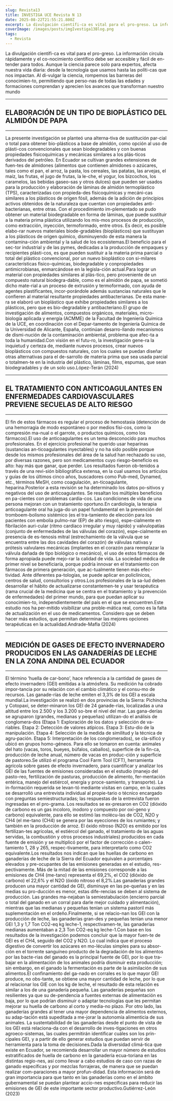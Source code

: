 ```yaml
---
slug: Revista13
title: INVESTIGA UCE Revista N 13
date: 2025-08-22T21:55:21.800Z
excerpt: La divulgación científi-ca es vital para el pro-greso. La información circula rápidamente y el co-nocimiento científico debe ser accesible y fácil de en-tender para todos.
coverImage: /images/posts/imgIvestiga13Blog.png
tags:
  - Revista
---
```


<script>
  import FloatingImage from "$lib/components/atoms/FloatingImage.svelte";
</script>

La divulgación científi-ca es vital para el pro-greso. La información circula rápidamente y el co-nocimiento científico debe ser accesible y fácil de en-tender para todos. Aunque la ciencia parece solo para expertos, afecta nuestra vida diaria: desde la tecnología que usamos hasta las políti-cas que nos impactan. Al di-vulgar la ciencia, rompemos las barreras del conocimien-to, permitiendo que perso-nas de todas las edades y formaciones comprendan y aprecien los avances que transforman nuestro mundo

---
## ELABORACIÓN DE UN TIPO DE BIOPLÁSTICO DEL ALMIDÓN DE PAPA
---
<FloatingImage 
  src="/images/posts/imgInvestiga13Blog01.png" alt="UCE" 
  style="display:block; margin-inline:auto; max-width: 720px"
  fit="cover"
  amplitude={8}
  duration={1000}
  hoverScale={1.03}
  shadow="0 0 0 20px var(--color--primary),
          0 200px 40px color-mix(in oklab, var(--color--primary) 90%, transparent)"
/>

La presente investigación se planteó una alterna-tiva de sustitución par-cial o total para obtener bio-plásticos a base de almidón, como opción al uso de plásti-cos convencionales que sean biodegradables y con buenas propiedades fisicoquímicas y mecánicas similares a los plás-ticos derivados del petróleo. En Ecuador se cultivan grandes extensiones de fuen-tes de almidones (alimentos que contienen almidones o azúcares, tales como el pan, el arroz, la pasta, los cereales, las patatas, las arvejas, el maíz, las frutas, el jugo de frutas, la le-che, el yogur, los bizcochos, los caramelos, las bebidas gaseo-sas y otros dulces)  que pueden ser usados para la producción y elaboración de láminas de almidón termoplástico (TPS), caracterizadas con propieda-des fisicoquímicas y mecáni-cas similares a los plásticos de origen fósil, además de la adición de principios activos obtenidos de la naturaleza que cuentan con propiedades anti-bacterianas, entre otras. Con el procedimiento im-plementado se pudo obtener un material biodegradable en forma de láminas, que puede sustituir a la materia prima plástica utilizando los mis-mos procesos de producción, como extracción, inyección, termoformado, entre otros. Es decir, es posible elabo-rar nuevos materiales biode-gradables (bioplásticos) que sustituyan a los plásticos de origen químico, disminuyendo de esta manera la contamina-ción ambiental y la salud de los ecosistemas.El beneficio para el sec-tor industrial y de las pymes, dedicadas a la producción de empaques y recipientes plásti-cos, es que pueden sustituir a la materia prima parcial o total del plástico convencional, por un nuevo bioplástico con si-milares características fisico-químicas, biodegradable y conpropiedades antimicrobianas, enmarcándose en la legisla-ción actual.Para lograr un material con propiedades similares al plás-tico, pero proveniente de un compuesto natural biodegra-dable, como es el almidón de papa, se sometió dicho mate-rial a un proceso de extrusión y termoformado, con ayuda de agentes plastificantes, incor-porándole además sustancias naturales que le confieren al material resultante propiedades antibacterianas. De esta mane-ra se elaboró un bioplástico que exhibe propiedades similares a los plásticos, pero que es bio-degradable y antibacteriano.El grupo de investigación de alimentos, compuestos orgánicos, materiales, micro-biología aplicada y energía (ACMME) de la Facultad de Ingeniería Química de la UCE, en coordinación con el Depar-tamento de Ingeniería Química de la Universidad de Alicante, España, continúan desarro-llando mecanismos de dismi-nución de la contaminación ambiental, problema que afec-ta a toda la humanidad.Con visión en el futu-ro, la investigación gene-ra la inquietud y certeza de, mediante nuevos procesos, crear nuevos bioplásticos con compuestos naturales, con los cuales se puedan diseñar otras alternativas para el de-sarrollo de materia prima que sea usada parcial o totalmen-te en la industria del plástico, láminas, films, espumas, que sean biodegradables y de un solo uso.López-Terán (2024)

---
## EL TRATAMIENTO CON ANTICOAGULANTES EN ENFERMEDADES CARDIOVASCULARES PREVIENE SECUELAS DE ALTO RIESGO
---
<FloatingImage 
  src="/images/posts/imgInvestiga13Blog02.png" alt="UCE" 
  style="display:block; margin-inline:auto; max-width: 720px"
  fit="cover"
  amplitude={8}
  duration={1000}
  hoverScale={1.03}
  shadow="0 0 0 20px var(--color--primary),
          0 200px 40px color-mix(in oklab, var(--color--primary) 90%, transparent)"
/>

El fin de estos fármacos es regular el proceso de hemostasia (detención de una hemorragia de modo espontáneo o por medios físi-cos, como la compresión ma-nual o el garrote, o productos químicos, como los fármacos).El uso de anticoagulantes es un tema desconocido para muchos profesionales. En el ejercicio profesional he querido usar heparinas (sustancias an-ticoagulantes inyectables) y no ha sido posible porque desde los mismos profesionales del área de la salud han rechazado su uso, por diversas razones, pero son medicamentos cuyo riesgo-beneficio es alto: hay más que ganar, que perder.  Los resultados fueron ob-tenidos a través de una revi-sión bibliográfica extensa, en la cual usamos los artículos y guías de los últimos cinco años, buscadores como Pub-med, Dynamed, etc., términos MeSH, como coagulación, an-ticoagulante, heparina.Posterior a esta revisión se ha determinado los datos po-sitivos y negativos del uso de anticoagulantes. Se resaltan los múltiples beneficios en pa-cientes con problemas cardia-cos. Las condiciones de vida de una persona mejoran con un tratamiento oportuno.En cardiología, la terapia anticoagulante oral ha juga-do un papel fundamental en la prevención del tromboem-bolismo sistémico (es el tra-tamiento de elección para los pacientes con embolia pulmo-nar (EP) de alto riesgo), espe-cialmente en fibrilación auri-cular (ritmo cardíaco irregular y muy rápido) y valvulopatías (conjunto de enfermedades de las válvulas del corazón), espe-cialmente en presencia de es-tenosis mitral (estrechamiento de la válvula que se encuentra entre las dos cavidades del corazón) de válvulas nativas y prótesis valvulares mecánicas (implantes en el corazón para reemplazar la válvula dañada de tipo biológico o mecánico), el uso de estos fármacos de forma apropiada puede mejo-rar la calidad de vida. La sociedad médica de primer nivel se beneficiaría, porque podría innovar en el tratamiento con fármacos de primera generación, que ac-tualmente tienen más efec-tividad. Ante diferentes pa-tologías, se puede aplicar en policlínicos, centros de salud, consultorios y otros.Los profesionales de la sa-lud deben desarrollar el hábito de actualizarse constantemen-te y usar terapéutica (rama crucial de la medicina que se centra en el tratamiento y la prevención de enfermedades) del primer mundo, para que puedan aplicar su conocimien-to, independientemente del país en el que se encuentren.Este estudio nos ha per-mitido visibilizar una proble-mática real, como es la falta de actualización en el uso de medicamentos. Considero que se deben hacer más estudios, que permitan determinar las mejores opciones terapéuticas en la actualidad.Andrade-Mafla (2024)

---
## MEDICIÓN DE GASES DE EFECTO INVERNADERO PRODUCIDOS EN LAS GANADERÍAS DE LECHE EN LA ZONA ANDINA DEL ECUADOR
---
<FloatingImage 
  src="/images/posts/imgInvestiga13Blog03.png" alt="UCE" 
  style="display:block; margin-inline:auto; max-width: 720px"
  fit="cover"
  amplitude={8}
  duration={1000}
  hoverScale={1.03}
  shadow="0 0 0 20px var(--color--primary),
          0 200px 40px color-mix(in oklab, var(--color--primary) 90%, transparent)"
/>

El término ‘huella de car-bono’, hace referencia a la cantidad de gases de efecto invernadero (GEI) emitidas a la atmósfera. Su medición ha cobrado impor-tancia por su relación con el cambio climático y el consu-mo de recursos. Las ganade-rías de leche emiten el 3,3% de los GEI a escala mundial.La investigación se realizó en dos provincias de la Sierra: Pichincha y Cotopaxi, se deter-minaron los GEI de 24 ganade-rías, localizadas a una altitud entre los 2.500 y los 3.200 so-bre el nivel del mar. Las gana-derías se agruparon (grandes, medianas y pequeñas) utilizan-do el análisis de conglomera-dos (Etapa 1: Exploración de los datos y selección de va-riables. Etapa 2: Detección de valores atípicos. Etapa 3: Estu-dio de la manipulación. Etapa 4: Selección de la medida de similitud y la técnica de agru-pación. Etapa 5: Interpretación de los conglomerados), se cla-sificó y ubicó en grupos homo-géneos. Para ello se tomaron en cuenta: animales del hato (vacas, toros, bueyes, búfalos, caballos), superficie de la fin-ca, producción de leche anual, número de vacas en produc-ción y superficie de pastoreo.Se utilizó el programa Cool Farm Tool (CFT), herramienta agrícola sobre gases de efecto invernadero, para cuantificar y analizar los GEI de las fuentes de emisiones consideradas en el estudio (manejo del pasto-reo, fertilización de pasturas, producción de alimento, fer-mentación entérica, manejo del estiércol, energía y proce-samiento, y transporte). La in-formación requerida se levan-tó mediante visitas en campo, en la cuales se desarrolló una entrevista individual al propie-tario o técnico encargado con preguntas semiestructuradas; las respuestas de la entrevista fueron ingresadas en el pro-grama. Los resultados se ex-presaron en CO2 (dióxido de carbono es un gas incoloro, inodoro y compuesto por oxí-geno y carbono) equivalente, para ello se estimó las molécu-las de CO2, N2O y CH4 (el me-tano (CH4) se genera por las eyecciones de los rumiantes; y también en la producción de arroz. El óxido nitroso (N2O) es emitido por los fertilizan-tes agrícolas, el estiércol del ganado, el tratamiento de las aguas servidas, la combustión y otros procesos industriales) producidos en cada fuente de emisión y se multiplicó por el factor de corrección o calen-tamiento 1, 28 y 265, respec-tivamente, para interpretarlo como CO2 equivalente.Los resultados nos indican que las huellas de carbono en ganaderías de leche de la Sierra del Ecuador equivalen a porcentajes elevados y pre-ocupantes de las emisiones generadas en el estudio, res-pectivamente. Más de la mitad de las emisiones corresponde a las emisiones de CH4 (me-tano) representa el 69,2%, el CO2 (dióxido de carbono) el 22,6% y el N2O (óxido nitroso el 8,2%.Las ganaderías grandes producen una mayor cantidad de GEI, disminuye en las pe-queñas y en las medias su pro-ducción es menor, estas dife-rencias se deben al sistema de producción. Las grandes ma-nejaban la semiestabulación (encierro parcial o total del ganado en un corral para darle mejor cuidado y alimentación), mientras que las medianas y pequeñas tenían un sistema pastoril más suplementación en el ordeño.Finalmente, si se relacio-nan los GEI con la producción de leche, las ganaderías gran-des y pequeñas tenían una menor GEI 1,3 y 1,7 Ton CO2-eq kg leche-1, respectivamen-te, las ganaderías medianas aumentaban a 2,3 Ton CO2-eq kg leche-1.Con base en los resultados de la investigación podemos concluir que la mayor fuen-te de GEI es el CH4, seguido del CO2 y N2O. Lo cual indica que el proceso digestivo de convertir los azúcares en mo-léculas simples para su absor-ción en el torrente sanguíneo producto de la degradación de los alimentos por las bacte-rias del ganado es la principal fuente de GEI, por lo que tra-bajar en la alimentación de los animales podría disminuir esta producción; sin embargo, en el ganado la fermentación es parte de la asimilación de sus alimentos.El confinamiento del ga-nado en corrales es lo que mayor GEI produce, no obs-tante, se obtiene una mayor cantidad de leche, por lo que al relacionar los GIE con los kg de leche, el resultado de esta relación es similar a los de una ganadería pequeña. Las ganaderías pequeñas son resilientes ya que su de-pendencia a fuentes externas de alimentación es baja, por lo que podrían disminuir o adaptar tecnologías que les permitan mejorar su huella de carbono al corto y media-no plazo. Por otro lado, las ganaderías grandes al tener una mayor dependencia de alimentos externos, su adap-tación está supeditada a me-jorar la autonomía alimenticia de sus animales. La sustentabilidad de las ganaderías desde el punto de vista de los GEI está relaciona-da con el desarrollo de inves-tigaciones en otros agroeco-sistemas, las cuales permitirán identificar cuáles son los prin-cipales GEI, y a partir de ello generar estudios que puedan servir de herramienta para la toma de decisiones.Dada la diversidad climá-tica que existe en Ecuador, se recomienda desarrollar un mayor número de estudios estratificados de huella de carbono en la ganadería ecua-toriana en las distintas regio-nes, así como llevar a cabo estudios de caso con razas de ganado específicas y por mezclas forrajeras, de manera que se puedan realizar com-paraciones a mayor profun-didad. Esta información será de gran importancia para que tanto en las ganaderías como en el ámbito   gubernamental se puedan   plantear   accio-nes   específicas para reducir las emisiones de GEI de este importante sector productivo.Gutiérrez-León (2023)